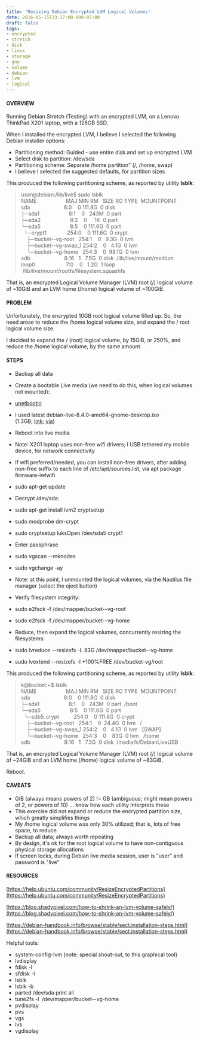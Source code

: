 ```yaml
---
title: 'Resizing Debian Encrypted LVM Logical Volumes'
date: 2016-05-15T23:17:00.000-07:00
draft: false
tags: 
- encrypted
- stretch
- disk
- linux
- storage
- gnu
- volume
- debian
- lvm
- logical
---
```


  

#### OVERVIEW

Running Debian Stretch (Testing) with an encrypted LVM, on a Lenovo ThinkPad X201 laptop, with a 128GB SSD.

  

When I installed the encrypted LVM, I believe I selected the following Debian installer options:

*   Partitioning method: Guided - use entire disk and set up encrypted LVM
*   Select disk to partition: /dev/sda
*   Partitioning scheme: Separate /home partition" (/, /home, swap)
*   I believe I selected the suggested defaults, for partition sizes

This produced the following partitioning scheme, as reported by utility **lsblk**:

> user@debian:/lib/live$ sudo lsblk  
> NAME                    MAJ:MIN RM   SIZE RO TYPE  MOUNTPOINT  
> sda                       8:0    0 111.8G  0 disk  
> ├─sda1                    8:1    0   243M  0 part  
> ├─sda2                    8:2    0     1K  0 part  
> └─sda5                    8:5    0 111.6G  0 part  
>   └─crypt1              254:0    0 111.6G  0 crypt  
>     ├─bucket--vg-root   254:1    0   9.3G  0 lvm  
>     ├─bucket--vg-swap\_1 254:2    0   4.1G  0 lvm  
>     └─bucket--vg-home   254:3    0  98.1G  0 lvm  
> sdb                       8:16   1   7.5G  0 disk  /lib/live/mount/medium  
> loop0                     7:0    0   1.2G  1 loop  /lib/live/mount/rootfs/filesystem.squashfs

That is, an encrypted Logical Volume Manager (LVM) root (/) logical volume of ~10GiB and an LVM home (/home) logical volume of ~100GiB. 

#### PROBLEM

Unfortunately, the encrypted 10GB root logical volume filled up. So, the need arose to reduce the /home logical volume size, and expand the / root logical volume size.

  

I decided to expand the / (root) logical volume, by 15GiB, or 250%, and reduce the /home logical volume, by the same amount.

#### STEPS

*   Backup all data
*   Create a bootable Live media (we need to do this, when logical volumes not mounted):

*   [unetbootin](https://unetbootin.github.io/)
*   I used latest debian-live-8.4.0-amd64-gnome-desktop.iso (1.3GB; [link](http://cdimage.debian.org/debian-cd/current-live/amd64/iso-hybrid/); [via](https://www.debian.org/CD/live/))

*   Reboot into live media

*   Note: X201 laptop uses non-free wifi drivers; I USB tethered my mobile device, for network connectivity
*   If wifi preferred/needed, you can install non-free drivers, after adding non-free suffix to each line of /etc/apt/sources.list, via apt package firmware-iwlwifi

*   sudo apt-get update
*   Decrypt /dev/sda:

*   sudo apt-get install lvm2 cryptsetup
*   sudo modprobe dm-crypt
*   sudo cryptsetup luksOpen /dev/sda5 crypt1
*   Enter passphrase
*   sudo vgscan --mknodes
*   sudo vgchange -ay

*   Note: at this point, I unmounted the logical volumes, via the Nautilus file manager (select the eject button)
*   Verify filesystem integrity:

*   sudo e2fsck -f /dev/mapper/bucket--vg-root
*   sudo e2fsck -f /dev/mapper/bucket--vg-home

*   Reduce, then expand the logical volumes, concurrently resizing the filesystems:

*   sudo lvreduce --resizefs -L 83G /dev/mapper/bucket--vg-home
*   sudo lvextend --resizefs -l +100%FREE /dev/bucket-vg/root

This produced the following partitioning scheme, as reported by utility **lsblk**:

> k@bucket:~$ lsblk  
> NAME                    MAJ:MIN RM   SIZE RO TYPE  MOUNTPOINT  
> sda                       8:0    0 111.8G  0 disk  
> ├─sda1                    8:1    0   243M  0 part  /boot  
> └─sda5                    8:5    0 111.6G  0 part  
>   └─sdb5\_crypt          254:0    0 111.6G  0 crypt  
>     ├─bucket--vg-root   254:1    0  24.4G  0 lvm   /  
>     ├─bucket--vg-swap\_1 254:2    0   4.1G  0 lvm   \[SWAP\]  
>     └─bucket--vg-home   254:3    0    83G  0 lvm   /home  
> sdb                       8:16   1   7.5G  0 disk  /media/k/DebianLiveUSB

That is, an encrypted Logical Volume Manager (LVM) root (/) logical volume of ~24GiB and an LVM home (/home) logical volume of ~83GiB. 

  

Reboot.

#### CAVEATS

*   GiB (always means powers of 2) != GB (ambiguous; might mean powers of 2, or powers of 10) ... know how each utility interprets these
*   This exercise did not expand or reduce the encrypted partition size, which greatly simplifies things
*   My /home logical volume was only 30% utilized; that is, lots of free space, to reduce
*   Backup all data; always worth repeating
*   By design, it's ok for the root logical volume to have non-contiguous physical storage allocations
*   If screen locks, during Debian live media session, user is "user" and password is "live"

#### RESOURCES

[https://help.ubuntu.com/community/ResizeEncryptedPartitions](https://help.ubuntu.com/community/ResizeEncryptedPartitions)

[https://blog.shadypixel.com/how-to-shrink-an-lvm-volume-safely/](https://blog.shadypixel.com/how-to-shrink-an-lvm-volume-safely/)

[https://debian-handbook.info/browse/stable/sect.installation-steps.html](https://debian-handbook.info/browse/stable/sect.installation-steps.html)  

  
  
  

Helpful tools:

*   system-config-lvm (note: special shout-out, to this graphical tool)
*   lvdisplay
*   fdisk -l
*   sfdisk -l
*   lsblk
*   lsblk -b
*   parted /dev/sda print all
*   tune2fs -l  /dev/mapper/bucket--vg-home
*   pvdisplay
*   pvs
*   vgs
*   lvs
*   vgdisplay